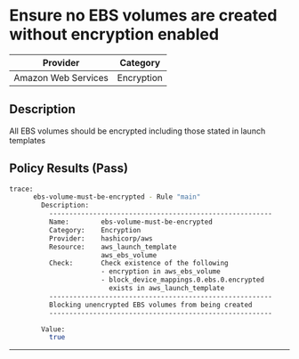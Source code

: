 # Ensure no EBS volumes are created without encryption enabled

| Provider            | Category   |
|---------------------|------------|
| Amazon Web Services | Encryption |

## Description
All EBS volumes should be encrypted including those stated in launch templates

## Policy Results (Pass)
```bash
trace:
      ebs-volume-must-be-encrypted - Rule "main"
        Description:
          --------------------------------------------------------
          Name:        ebs-volume-must-be-encrypted
          Category:    Encryption
          Provider:    hashicorp/aws
          Resource:    aws_launch_template
                       aws_ebs_volume
          Check:       Check existence of the following
                       - encryption in aws_ebs_volume
                       - block_device_mappings.0.ebs.0.encrypted
                         exists in aws_launch_template
          --------------------------------------------------------
          Blocking unencrypted EBS volumes from being created
          --------------------------------------------------------

        Value:
          true
```

---
